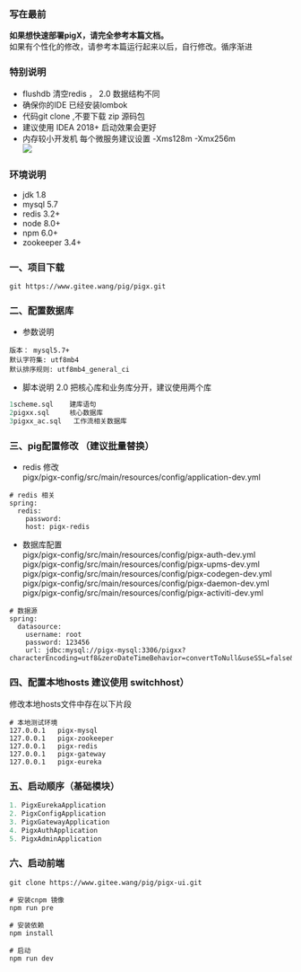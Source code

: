 ### 写在最前
**如果想快速部署pigX，请完全参考本篇文档。**    
如果有个性化的修改，请参考本篇运行起来以后，自行修改。循序渐进

### 特别说明 
- flushdb 清空redis ， 2.0 数据结构不同
- 确保你的IDE 已经安装lombok 
- 代码git clone ,不要下载 zip 源码包
- 建议使用 IDEA 2018+ 启动效果会更好
- 内存较小开发机 每个微服务建议设置  -Xms128m -Xmx256m  
![](http://a.pigx.top/20181210181538.png)

### 环境说明
- jdk 1.8 
- mysql 5.7
- redis 3.2+
- node 8.0+
- npm 6.0+
- zookeeper 3.4+


### 一、项目下载

```
git https://www.gitee.wang/pig/pigx.git
```

### 二、配置数据库
- 参数说明
```
版本： mysql5.7+
默认字符集: utf8mb4
默认排序规则: utf8mb4_general_ci
```

- 脚本说明 
2.0 把核心库和业务库分开，建议使用两个库   

```sql
1scheme.sql    建库语句
2pigxx.sql     核心数据库
3pigxx_ac.sql   工作流相关数据库

```


### 三、pig配置修改   （建议批量替换）

- redis 修改  
pigx/pigx-config/src/main/resources/config/application-dev.yml

```
# redis 相关
spring:
  redis:
    password:
    host: pigx-redis
``` 
- 数据库配置   
pigx/pigx-config/src/main/resources/config/pigx-auth-dev.yml    
pigx/pigx-config/src/main/resources/config/pigx-upms-dev.yml  
pigx/pigx-config/src/main/resources/config/pigx-codegen-dev.yml  
pigx/pigx-config/src/main/resources/config/pigx-daemon-dev.yml  
pigx/pigx-config/src/main/resources/config/pigx-activiti-dev.yml  

```
# 数据源
spring:
  datasource:
    username: root
    password: 123456
    url: jdbc:mysql://pigx-mysql:3306/pigxx?characterEncoding=utf8&zeroDateTimeBehavior=convertToNull&useSSL=false&useJDBCCompliantTimezoneShift=true&useLegacyDatetimeCode=false&serverTimezone=Asia/Shanghai
```

### 四、配置本地hosts 建议使用 switchhost）

修改本地hosts文件中存在以下片段


```
# 本地测试环境  
127.0.0.1   pigx-mysql
127.0.0.1	pigx-zookeeper
127.0.0.1	pigx-redis
127.0.0.1	pigx-gateway
127.0.0.1	pigx-eureka
```
### 五、启动顺序（基础模块） 
```java
1. PigxEurekaApplication   
2. PigxConfigApplication  
3. PigxGatewayApplication  
4. PigxAuthApplication 
5. PigxAdminApplication  
```

### 六、启动前端

```
git clone https://www.gitee.wang/pig/pigx-ui.git

# 安装cnpm 镜像
npm run pre

# 安装依赖
npm install

# 启动
npm run dev
```


